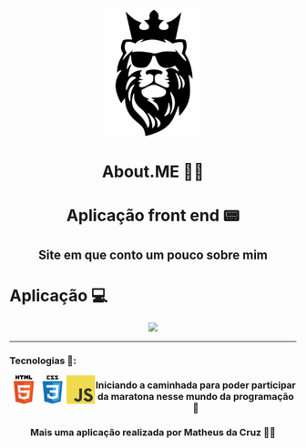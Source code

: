 <h1 align="center">
<br>
  <img src="/images/lion.png" alt="About.ME" width="170">
<br>
<br> 
  About.ME 👨‍💻
</h1>

# <p align="center"> Aplicação front end 📟</p>

## <p align="center">Site em que conto um pouco sobre mim</p>

# Aplicação 💻 

<p align="center">
  <img src="https://github.com/mathwcruz/About.ME/blob/master/GIF-About.ME.gif" width="1000px"/>
</p>

 <hr />

 ### Tecnologias 🚀:
<img align="left" alt="HTML5" width="50px" src="https://raw.githubusercontent.com/github/explore/80688e429a7d4ef2fca1e82350fe8e3517d3494d/topics/html/html.png" />
<img align="left" alt="CSS3" width="50px" src="https://raw.githubusercontent.com/github/explore/80688e429a7d4ef2fca1e82350fe8e3517d3494d/topics/css/css.png" />
<img align="left" alt="JavaScript" width="50px" src="https://raw.githubusercontent.com/github/explore/80688e429a7d4ef2fca1e82350fe8e3517d3494d/topics/javascript/javascript.png" />

 ### <p align="center">Iniciando a caminhada para poder participar da maratona nesse mundo da programação 🏃‍</p>

 ### <p align="center">Mais uma aplicação realizada por Matheus da Cruz 👨‍💻</p>
